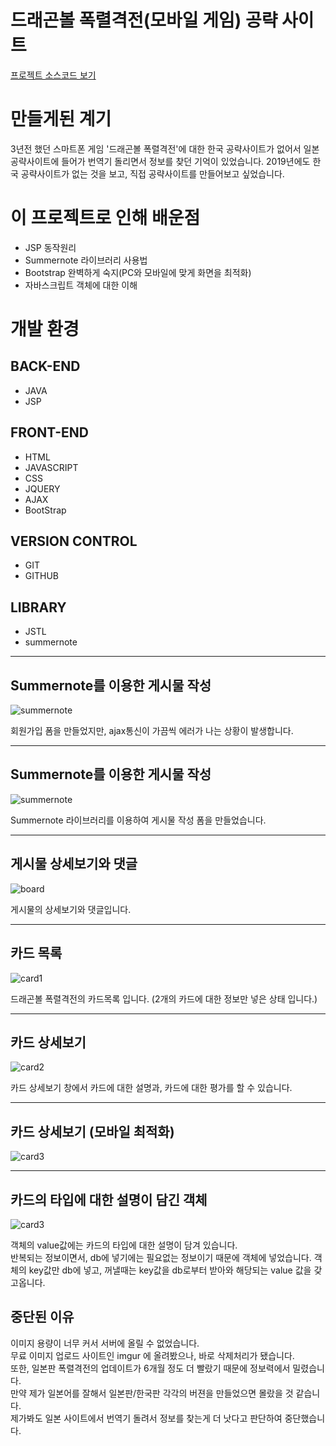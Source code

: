 # 드래곤볼 폭렬격전(모바일 게임) 공략 사이트
[프로젝트 소스코드 보기](https://github.com/SooJae/DBB)

# 만들게된 계기
3년전 했던 스마트폰 게임 '드래곤볼 폭렬격전'에 대한 한국 공략사이트가 없어서 일본 공략사이트에 들어가 번역기 돌리면서 정보를 찾던 기억이 있었습니다.   2019년에도 한국 공략사이트가 없는 것을 보고, 직접 공략사이트를 만들어보고 싶었습니다.

# 이 프로젝트로 인해 배운점
- JSP 동작원리
- Summernote 라이브러리 사용법
- Bootstrap 완벽하게 숙지(PC와 모바일에 맞게 화면을 최적화)
- 자바스크립트 객체에 대한 이해

# 개발 환경
## BACK-END
- JAVA
- JSP

## FRONT-END
- HTML
- JAVASCRIPT
- CSS
- JQUERY
- AJAX
- BootStrap
## VERSION CONTROL
- GIT
- GITHUB
## LIBRARY
- JSTL
- summernote
---
## Summernote를 이용한 게시물 작성
![summernote](./img/join.png)


회원가입 폼을 만들었지만, ajax통신이 가끔씩 에러가 나는 상황이 발생합니다.

---
## Summernote를 이용한 게시물 작성
![summernote](./img/summernote.png)

Summernote 라이브러리를 이용하여 게시물 작성 폼을 만들었습니다.

---
## 게시물 상세보기와 댓글
![board](./img/board1.png)


게시물의 상세보기와 댓글입니다.

---
## 카드 목록
![card1](./img/card1.png)

드래곤볼 폭렬격전의 카드목록 입니다. (2개의 카드에 대한 정보만 넣은 상태 입니다.)

---
## 카드 상세보기
![card2](./img/card2.png)


카드 상세보기 창에서 카드에 대한 설명과, 카드에 대한 평가를 할 수 있습니다.

---

## 카드 상세보기 (모바일 최적화)
![card3](./img/card3.png)

---

## 카드의 타입에 대한 설명이 담긴 객체
![card3](./img/cardJson.png)

객체의 value값에는 카드의 타입에 대한 설명이 담겨 있습니다.   
반복되는 정보이면서, db에 넣기에는 필요없는 정보이기 때문에 객체에 넣었습니다.    객체의 key값만 db에 넣고, 꺼낼때는 key값을 db로부터 받아와 해당되는 value 값을 갖고옵니다.


## 중단된 이유
이미지 용량이 너무 커서 서버에 올릴 수 없었습니다.   
무료 이미지 업로드 사이트인 imgur 에 올려봤으나, 바로 삭제처리가 됐습니다.      
또한, 일본판 폭렬격전의 업데이트가 6개월 정도 더 빨랐기 때문에 정보력에서 밀렸습니다.   
만약 제가 일본어를 잘해서 일본판/한국판 각각의 버젼을 만들었으면 몰랐을 것 같습니다.   
제가봐도 일본 사이트에서 번역기 돌려서 정보를 찾는게 더 낫다고 판단하여 중단했습니다.